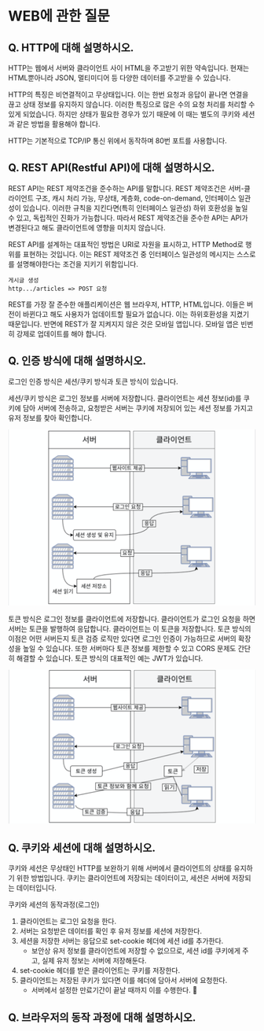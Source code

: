 # WEB에 관한 질문

## Q. HTTP에 대해 설명하시오.
HTTP는 웹에서 서버와 클라이언트 사이 HTML을 주고받기 위한 약속입니다. 현재는 HTML뿐아니라 JSON, 멀티미디어 등 다양한 데이터를 주고받을 수 있습니다.

HTTP의 특징은 비연결적이고 무상태입니다. 이는 한번 요청과 응답이 끝나면 연결을 끊고 상태 정보를 유지하지 않습니다. 이러한 특징으로 많은 수의 요청 처리를 처리할 수 있게 되었습니다. 하지만 상태가 필요한 경우가 있기 때문에 이 때는 별도의 쿠키와 세션과 같은 방법을 활용해야 합니다.

HTTP는 기본적으로 TCP/IP 통신 위에서 동작하며 80번 포트를 사용합니다.

## Q. REST API(Restful API)에 대해 설명하시오.
REST API는 REST 제약조건을 준수하는 API를 말합니다. REST 제약조건은 서버-클라이언트 구조, 캐시 처리 가능, 무상태, 계층화, code-on-demand, 인터페이스 일관성이 있습니다. 이러한 규칙을 지킨다면(특히 인터페이스 일관성) 하위 호환성을 높일 수 있고, 독립적인 진화가 가능합니다. 따라서 REST 제약조건을 준수한 API는 API가 변경된다고 해도 클라이언트에 영향을 미치지 않습니다.

REST API를 설계하는 대표적인 방법은 URI로 자원을 표시하고, HTTP Method로 행위를 표현하는 것입니다. 이는 REST 제약조건 중 인터페이스 일관성의 메시지는 스스로를 설명해야한다는 조건을 지키기 위함입니다.

```
게시글 생성
http.../articles => POST 요청
```

REST를 가장 잘 준수한 애플리케이션은 웹 브라우저, HTTP, HTML입니다. 이들은 버전이 바뀐다고 해도 사용자가 업데이트할 필요가 없습니다. 이는 하위호환성을 지켰기 때문입니다. 반면에 REST가 잘 지켜지지 않은 것은 모바일 앱입니다. 모바일 앱은 빈번히 강제로 업데이트를 해야 합니다.

## Q. 인증 방식에 대해 설명하시오.
로그인 인증 방식은 세션/쿠키 방식과 토큰 방식이 있습니다.

세션/쿠키 방식은 로그인 정보를 서버에 저장합니다. 클라이언트는 세션 정보(id)를 쿠키에 담아 서버에 전송하고, 요청받은 서버는 쿠키에 저장되어 있는 세션 정보를 가지고 유저 정보를 찾아 확인합니다.

![서버 인증](./images/서버_인증_기반.png)

토큰 방식은 로그인 정보를 클라이언트에 저장합니다. 클라이언트가 로그인 요청을 하면 서버는 토큰을 발행하여 응답합니다. 클라이언트는 이 토큰을 저장합니다. 토큰 방식의 이점은 어떤 서버든지 토큰 검증 로직만 있다면 로그인 인증이 가능하므로 서버의 확장성을 높일 수 있습니다. 또한 서버마다 토큰 정보를 제한할 수 있고 CORS 문제도 간단히 해결할 수 있습니다. 토큰 방식의 대표적인 예는 JWT가 있습니다.

![클라이언트_인증](./images/토큰_인증_기반.png)

## Q. 쿠키와 세션에 대해 설명하시오.
쿠키와 세션은 무상태인 HTTP를 보완하기 위해 서버에서 클라이언트의 상태를 유지하기 위한 방법입니다. 쿠키는 클라이언트에 저장되는 데이터이고, 세션은 서버에 저장되는 데이터입니다.

쿠키와 세션의 동작과정(로그인)
1. 클라이언트는 로그인 요청을 한다.
2. 서버는 요청받은 데이터를 확인 후 유저 정보를 세션에 저장한다.
3. 세션을 저장한 서버는 응답으로 set-cookie 헤더에 세션 id를 추가한다.
    - 보안상 유저 정보를 클라이언트에 저장할 수 없으므로, 세션 id를 쿠키에게 주고, 실제 유저 정보는 서버에 저장해둔다.
4. set-cookie 헤더를 받은 클라이언트는 쿠키를 저장한다.
5. 클라이언트는 저장된 쿠키가 있다면 이를 헤더에 담아서 서버에 요청한다.
    - 서버에서 설정한 만료기간이 끝날 때까지 이를 수행한다.

## Q. 브라우저의 동작 과정에 대해 설명하시오.

